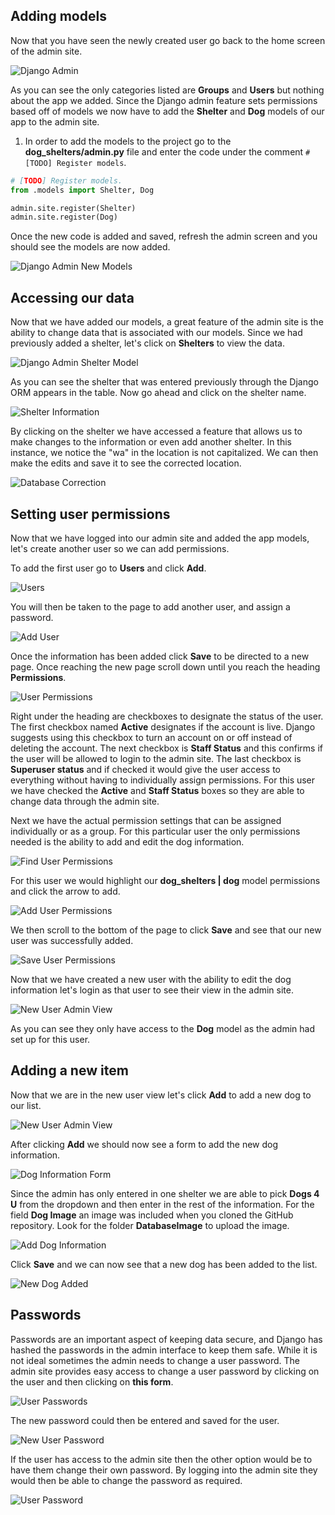 ## Adding models

Now that you have seen the newly created user go back to the home screen of the admin site. 

![Django Admin](../Module3/Module3_Images/Module3_DjangoAdmin.PNG)

As you can see the only categories listed are **Groups** and **Users** but nothing about the app we added. Since the Django admin feature sets permissions based off of models we now have to add the **Shelter** and **Dog** models of our app to the admin site.

1. In order to add the models to the project go to the **dog_shelters/admin.py** file and enter the code under the comment `# [TODO] Register models`.

```python
# [TODO] Register models.
from .models import Shelter, Dog

admin.site.register(Shelter)
admin.site.register(Dog)
```

Once the new code is added and saved, refresh the admin screen and you should see the models are now added.

![Django Admin New Models](../Module3/Module3_Images/Module3_DjangoAdminNewModels.PNG)

## Accessing our data

Now that we have added our models, a great feature of the admin site is the ability to change data that is associated with our models. Since we had previously added a shelter, let's click on **Shelters** to view the data.

![Django Admin Shelter Model](../Module3/Module3_Images/Module3_DjangoAdminNewShelter.PNG)

As you can see the shelter that was entered previously through the Django ORM appears in the table. Now go ahead and click on the shelter name.

![Shelter Information](../Module3/Module3_Images/Module3_DjangoAdminShelterInfoMistake.PNG)

By clicking on the shelter we have accessed a feature that allows us to make changes to the information or even add another shelter. In this instance, we notice the "wa" in the location is not capitalized. We can then make the edits and save it to see the corrected location.

![Database Correction](../Module3/Module3_Images/Module3_DjangoAdminShelterInfo.PNG)

## Setting user permissions

Now that we have logged into our admin site and added the app models, let's create another user so we can add permissions.

To add the first user go to **Users** and click **Add**.

![Users](../Module3/Module3_Images/Module3_DjangoAdminNewUser.PNG)

You will then be taken to the page to add another user, and assign a password.

![Add User](../Module3/Module3_Images/Module3_DjangoAdminSaveUsers.PNG)

Once the information has been added click **Save** to be directed to a new page. Once reaching the new page scroll down until you reach the heading **Permissions**.

![User Permissions](../Module3/Module3_Images/Module3_DjangoAdminShelterPermissions.PNG)

Right under the heading are checkboxes to designate the status of the user. The first checkbox named **Active** designates if the account is live. Django suggests using this checkbox to turn an account on or off instead of deleting the account. The next checkbox is **Staff Status** and this confirms if the user will be allowed to login to the admin site. The last checkbox is **Superuser status** and if checked it would give the user access to everything without having to individually assign permissions. For this user we have checked the **Active** and **Staff Status** boxes so they are able to change data through the admin site.

Next we have the actual permission settings that can be assigned individually or as a group. For this particular user the only permissions needed is the ability to add and edit the dog information.

![Find User Permissions](../Module3/Module3_Images/Module3_DjangoAdminShelterAddPermissions.PNG)

For this user we would highlight our **dog_shelters | dog** model permissions and click the arrow to add.

![Add User Permissions](../Module3/Module3_Images/Module3_DjangoAdminShelterPermissionsAdd.PNG)

We then scroll to the bottom of the page to click **Save** and see that our new user was successfully added.

![Save User Permissions](../Module3/Module3_Images/Module3_DjangoAdminAddStaff1.PNG)

Now that we have created a new user with the ability to edit the dog information let's login as that user to see their view in the admin site.

![New User Admin View](../Module3/Module3_Images/Module3_DjangoAdminNewUserView.PNG)

As you can see they only have access to the **Dog** model as the admin had set up for this user.

## Adding a new item

Now that we are in the new user view let's click **Add** to add a new dog to our list.

![New User Admin View](../Module3/Module3_Images/Module3_DjangoAdminNewUserView.PNG)

After clicking **Add** we should now see a form to add the new dog information.

![Dog Information Form](../Module3/Module3_Images/Module3_DjangoAdminAddDogNew.PNG)

Since the admin has only entered in one shelter we are able to pick **Dogs 4 U** from the dropdown and then enter in the rest of the information. For the field **Dog Image** an image was included when you cloned the GitHub repository. Look for the folder **DatabaseImage** to upload the image.

![Add Dog Information](../Module3/Module3_Images/Module3_DjangoAdminSaveDog.PNG)

Click **Save** and we can now see that a new dog has been added to the list.

![New Dog Added](../Module3/Module3_Images/Module3_DjangoAdminSaveNewDog.PNG)

## Passwords

Passwords are an important aspect of keeping data secure, and Django has hashed the passwords in the admin interface to keep them safe. While it is not ideal sometimes the admin needs to change a user password. The admin site provides easy access to change a user password by clicking on the user and then clicking on **this form**.

![User Passwords](../Module3/Module3_Images/Module3_DjangoAdminChangePassword.PNG)

The new password could then be entered and saved for the user.

![New User Password](../Module3/Module3_Images/Module3_DjangoAdminChangeUserPassword.PNG)

If the user has access to the admin site then the other option would be to have them change their own password. By logging into the admin site they would then be able to change the password as required.

![User Password](../Module3/Module3_Images/Module3_DjangoAdminUserPassword.PNG)

